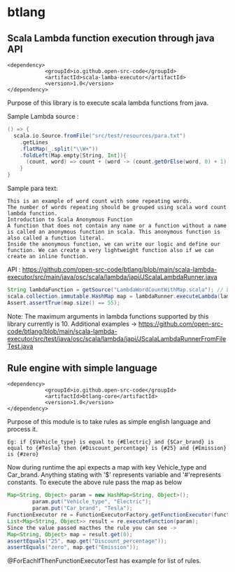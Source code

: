 # btlang

## Scala Lambda function execution through java API
```
<dependency>
			<groupId>io.github.open-src-code</groupId>
			<artifactId>scala-lamba-executor</artifactId>
			<version>1.0</version>
</dependency>
```
Purpose of this library is to execute scala lambda functions from java.

Sample Lambda source :
``` scala
() => {
  scala.io.Source.fromFile("src/test/resources/para.txt")
    .getLines
    .flatMap(_.split("\\W+"))
    .foldLeft(Map.empty[String, Int]){
      (count, word) => count + (word -> (count.getOrElse(word, 0) + 1))
    }
}
```

Sample para text:
```
This is an example of word count with some repeating words.
The number of words repeating should be grouped using scala word count lambda function.
Introduction to Scala Anonymous Function
A function that does not contain any name or a function without a name is called an anonymous function in scala. This anonymous function is also called a function literal.
Inside the anonymous function, we can write our logic and define our function. We can create a very lightweight function also if we can create an inline function.
```

API : https://github.com/open-src-code/btlang/blob/main/scala-lambda-executor/src/main/java/osc/scala/lambda/japi/JScalaLambdaRunner.java
``` java
String lambdaFunction = getSource("LambdaWordCountWithMap.scala"); // Lambda source
scala.collection.immutable.HashMap map = lambdaRunner.executeLambda(lambdaFunction, scala.collection.immutable.HashMap.class);
Assert.assertTrue(map.size() == 55);
```

Note: The maximum arguments in lambda functions supported by this library currently is 10.
Additional examples -> https://github.com/open-src-code/btlang/blob/main/scala-lambda-executor/src/test/java/osc/scala/lambda/japi/JScalaLambdaRunnerFromFileTest.java


## Rule engine with simple language
``` 
<dependency>
			<groupId>io.github.open-src-code</groupId>
			<artifactId>btlang-core</artifactId>
			<version>1.0</version>
</dependency>
```
Purpose of this module is to take rules as simple english language and process it.
```
Eg: if {$Vehicle_type} is equal to {#Electric} and {$Car_brand} is equal to {#Tesla} then {#Discount_percentage} is {#25} and {#Emission} is {#zero}
```
Now during runtime the api expects a map with key Vehicle_type and Car_brand. Anything stating with '$' represents variable and '#'represents constants.
To execute the above rule pass the map as below

``` java
Map<String, Object> param = new HashMap<String, Object>();
    	param.put("Vehicle_type", "Electric");
    	param.put("Car_brand", "Tesla");
FunctionExecutor re = FunctionExecutorFactory.getFunctionExecutor(function);
List<Map<String, Object>> result = re.executeFunction(param);
Since the value passed macthes the rule you can see ->
Map<String, Object> map = result.get(0);
assertEquals("25", map.get("Discount_percentage"));
assertEquals("zero", map.get("Emission"));
```

@ForEachIfThenFunctionExecutorTest has example for list of rules.




